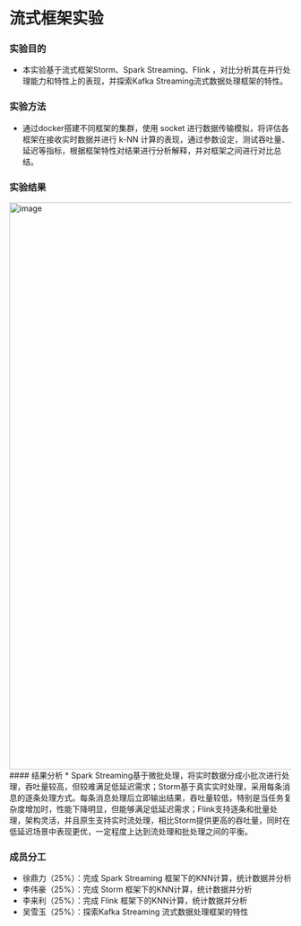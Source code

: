 # 流式框架实验

### 实验目的
 * 本实验基于流式框架Storm、Spark Streaming、Flink ，对比分析其在并行处理能力和特性上的表现，并探索Kafka Streaming流式数据处理框架的特性。

### 实验方法
 * 通过docker搭建不同框架的集群，使用 socket 进行数据传输模拟，将评估各框架在接收实时数据并进行 k-NN 计算的表现，通过参数设定，测试吞吐量、延迟等指标，根据框架特性对结果进行分析解释，并对框架之间进行对比总结。

### 实验结果
<img width="1010" alt="image" src="https://github.com/user-attachments/assets/b7f1b03b-2486-4928-b70a-cb185656e645">
#### 结果分析
 * Spark Streaming基于微批处理，将实时数据分成小批次进行处理，吞吐量较高，但较难满足低延迟需求；Storm基于真实实时处理，采用每条消息的逐条处理方式。每条消息处理后立即输出结果，吞吐量较低，特别是当任务复杂度增加时，性能下降明显，但能够满足低延迟需求；Flink支持逐条和批量处理，架构灵活，并且原生支持实时流处理，相比Storm提供更高的吞吐量，同时在低延迟场景中表现更优，一定程度上达到流处理和批处理之间的平衡。

### 成员分工
  * 徐鼎力（25%）：完成 Spark Streaming 框架下的KNN计算，统计数据并分析
  * 李伟豪（25%）：完成 Storm 框架下的KNN计算，统计数据并分析
  * 李来利（25%）：完成 Flink 框架下的KNN计算，统计数据并分析
  * 吴雪玉（25%）：探索Kafka Streaming 流式数据处理框架的特性
  
  
